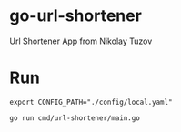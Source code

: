 # go-url-shortener
Url Shortener App from Nikolay Tuzov


# Run

```
export CONFIG_PATH="./config/local.yaml"
```

```
go run cmd/url-shortener/main.go
```
